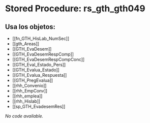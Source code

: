 # Stored Procedure: rs_gth_gth049

## Usa los objetos:
- [[fn_GTH_HisLab_NumSec]]
- [[gth_Areas]]
- [[GTH_EvaDesem]]
- [[GTH_EvaDesemRespComp]]
- [[GTH_EvaDesemRespCompConc]]
- [[GTH_Eval_Estado_Pers]]
- [[GTH_Evalua_Estado]]
- [[GTH_Evalua_Respuesta]]
- [[GTH_PregEvalua]]
- [[rhh_Convenio]]
- [[rhh_EmpConv]]
- [[rhh_emplea]]
- [[rhh_Hislab]]
- [[sp_GTH_EvadesemRes]]

*No code available.*
